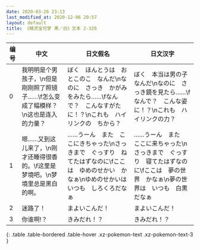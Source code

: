 ```yaml
---
date: 2020-03-26 23:13
last_modified_at: 2020-12-06 20:57
layout: default
title: 《精灵宝可梦 黑／白》文本 2-320
---
```

| 编号 | 中文 | 日文假名 | 日文汉字 |
| ---- | ---- | ---- | --- |
| 0 | 我明明是个男孩子，\n但是刚刚照了照镜子……\f怎么变成了幅模样？\n这也是连入的力量？ | ぼく　ほんとうは　おとこのこ　なんだ\nなのに　さっき　かがみをみたら……\fなんで？　こんなすがたに！？\nこれも　ハイリンクの　ちから？ | ぼく　本当は男の子なんだ\nなのに　さっき鏡を見たら……\fなんで？　こんな姿に！？\nこれも　ハイリンクの力？ |
| 1 | 嗯……又到这儿来了，\n刚才还睡得很香的。\f这里是梦境吧。\n梦境里总是黑白的啊。 | ……うーん　また　ここにきちゃった\nさっきまで　ぐっすり　ねてたはずなのに\fここは　ゆめのせかい　かなぁ\nゆめのせかいは　いつも　しろくろだなぁ | ……うーん　また　ここに来ちゃった\nさっきまで　ぐっすり　寝てたはずなのに\fここは　夢の世界　かなぁ\n夢の世界は　いつも　白黒だなぁ |
| 2 | 迷路了！ | まよいこんだ！ | まよいこんだ！ |
| 3 | 你谁啊!？ | きみだれ！？ | きみだれ！？ |
{: .table .table-bordered .table-hover .xz-pokemon-text .xz-pokemon-text-3 }